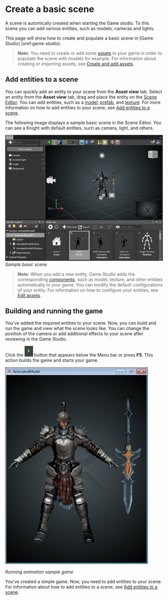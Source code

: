 # Create a basic scene

A scene is automically created when starting the Game studio. To this scene you can add various entities, such as models, cameras and lights.

This page will show how to create and populate a basic scene in [Game Studio] (xref:game-studio).

>**Note:** You need to create or add some [assets](xref:asset) to your game in order to populate the scene with models for example. For information about creating or importing assets, see [Create and add assets](create-and-add-assets.md).

## Add entities to a scene

You can quickly add an entity to your scene from the **Asset view** tab. Select an entity from the **Asset view** tab, drag and place the entity on the [Scene Editor](xref:scene-editor). You can add entities, such as a [model](xref:model), [prefab](xref:prefab), and [texture](xref:texture). For more information on how to add entities to your scene, see [Add entities to a scene](add-entities-to-a-scene.md).

The following image displays a sample basic scene in the Scene Editor. You can see a Knight with default entities, such as camera, light, and others.

   ![Sample basic scene](media/create-a-basic-scene-sample-scene.png)
   _Sample basic scene_

>**Note:** When you add a new entity, Game Studio adds the corresponding [components](xref:component), such as model, texture, and other entities automatically to your game. You can modify the default configurations of your entity. For information on how to configure your entities, see [Edit assets](edit-assets.md).

## Building and running the game

You’ve added the required entities to your scene. Now, you can build and run the game and view what the scene looks like. You can change the position of the camera or add additional effects to your scene after reviewing in the Game Studio.

Click the ![Play button](media/create-a-basic-scene-play-button.png) button that appears below the Menu bar or press **F5**. This action builds the game and starts your game.

   ![Executed game scene](media/create-a-basic-scene-executed-scene.png)

   _Running animation sample game_

You’ve created a simple game. Now, you need to add entities to your scene. For information about how to add entities to a scene, see [Add entities to a scene](add-entities-to-a-scene.md).
